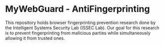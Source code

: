 # MyWebGuard - AntiFingerprinting

This repository holds browser fingerprinting prevention research done by the Intelligent Systems Security Lab (ISSEC Lab). Our goal for this research is to prevent fingerprinting from malicious parties while simultaneously allowing it from trusted ones. 